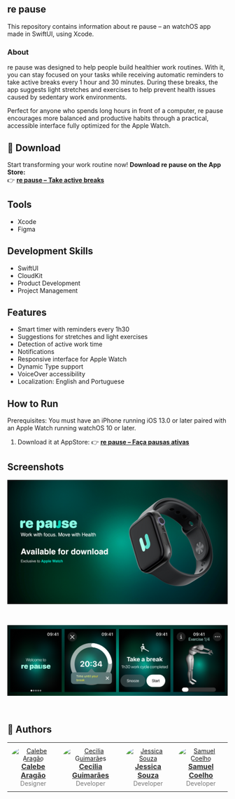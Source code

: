 ## re pause
This repository contains information about re pause – an watchOS app made in SwiftUI, using Xcode.<br>

### About
re pause was designed to help people build healthier work routines. With it, you can stay focused on your tasks while receiving automatic reminders to take active breaks every 1 hour and 30 minutes. During these breaks, the app suggests light stretches and exercises to help prevent health issues caused by sedentary work environments.<br>

Perfect for anyone who spends long hours in front of a computer, re pause encourages more balanced and productive habits through a practical, accessible interface fully optimized for the Apple Watch.<br>

## 📲 Download

Start transforming your work routine now!
**Download re pause on the App Store:**  
👉 [**re pause – Take active breaks**](https://apps.apple.com/br/app/re-pause-fa%C3%A7a-pausas-ativas/id6737545024)

## Tools
- Xcode
- Figma

## Development Skills
- SwiftUI
- CloudKit
- Product Development
- Project Management

## Features
- Smart timer with reminders every 1h30
- Suggestions for stretches and light exercises
- Detection of active work time
- Notifications
- Responsive interface for Apple Watch
- Dynamic Type support
- VoiceOver accessibility
- Localization: English and Portuguese

## How to Run
Prerequisites: You must have an iPhone running iOS 13.0 or later paired with an Apple Watch running watchOS 10 or later.<br>
1. Download it at AppStore: 👉 [**re pause – Faça pausas ativas**](https://apps.apple.com/br/app/re-pause-fa%C3%A7a-pausas-ativas/id6737545024)


## Screenshots
<p align="center">
<img alt="Project Image 1" width="750" src="https://github.com/samuelcoelhoam/repause/blob/main/repause_promotion.png"></p>
<br>
<p align="center">
<img alt="Project Image 2" width="950" src="https://github.com/samuelcoelhoam/repause/blob/main/repause_screens.png"></p>
<br>

## 👥 Authors
<div align="center">

<table>
  <tr>
    <td align="center" style="padding: 10px;">
      <a href="https://github.com/calebegurgel" target="_blank">
        <img src="https://github.com/calebegurgel.png" width="150px" style="border-radius: 50%;" alt="Calebe Aragão"/><br />
        <span style="font-weight: bold; font-size: 16px; color: #333;">Calebe Aragão</span>
      </a><br />
      <span style="font-size: 14px; color: #777;">Designer</span>
    </td>
    <td align="center" style="padding: 10px;">
      <a href="https://github.com/ceci-maia" target="_blank">
        <img src="https://github.com/ceci-maia.png" width="150px" style="border-radius: 50%;" alt="Cecilia Guimarães"/><br />
        <span style="font-weight: bold; font-size: 16px; color: #333;">Cecilia Guimarães</span>
      </a><br />
      <span style="font-size: 14px; color: #777;">Developer</span>
    </td>
    <td align="center" style="padding: 10px;">
      <a href="https://github.com/jedissica-rds" target="_blank">
        <img src="https://github.com/jedissica-rds.png" width="150px" style="border-radius: 50%;" alt="Jessica Souza"/><br />
        <span style="font-weight: bold; font-size: 16px; color: #333;">Jessica Souza</span>
      </a><br />
      <span style="font-size: 14px; color: #777;">Developer</span>
    </td>
    <td align="center" style="padding: 10px;">
      <a href="https://github.com/samuelcoelhoam" target="_blank">
        <img src="https://github.com/samuelcoelhoam.png" width="150px" style="border-radius: 50%;" alt="Samuel Coelho"/><br />
        <span style="font-weight: bold; font-size: 16px; color: #333;">Samuel Coelho</span>
      </a><br />
      <span style="font-size: 14px; color: #777;">Developer</span>
    </td>
  </tr>
</table>
</div>
